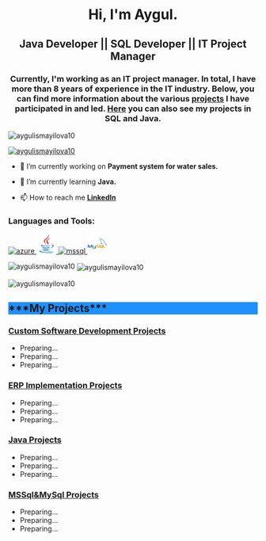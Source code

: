 <html lang="en" dir="ltr" class="js"><head>
<meta http-equiv="X-UA-Compatible" content="IE=edge">
<meta http-equiv="Content-Type" content="text/html; charset=utf-8">
<meta name="Generator" content="Drupal 7 (http://drupal.org)">
<link rel="canonical" href="/guides/site-builders-guide/edit-html-page/expandcollapse-content">
<link rel="shortlink" href="/node/393">
<link rel="shortcut icon" href="https://open.berkeley.edu/profiles/openberkeley/themes/openberkeley_theme_brand/favicon.ico" type="image/vnd.microsoft.icon">
<meta name="viewport" content="width=device-width, initial-scale=1.0">
<meta name="twitter:dnt" content="on">
  <link type="text/css" rel="stylesheet" href="https://open.berkeley.edu/sites/default/files/css/css_kShW4RPmRstZ3SpIC-ZvVGNFVAi0WEMuCnI0ZkYIaFw.css" media="all">
<link type="text/css" rel="stylesheet" href="https://open.berkeley.edu/sites/default/files/css/css_TnnMw6Mh72mEvaDujXjSbFOpptbdTbtXwXrVO5d8QpM.css" media="all">
<link type="text/css" rel="stylesheet" href="https://open.berkeley.edu/sites/default/files/css/css_VTJqEpJ_kbGhyWnq6E__HtNmim_pFNj_xmqT2CnuFyk.css" media="all">
<link type="text/css" rel="stylesheet" href="https://open.berkeley.edu/sites/default/files/css/css_i9DowixU-nnFkxpoq0thrDZ2qpXLjGA7qp7H6ElMpdY.css" media="screen">
<link type="text/css" rel="stylesheet" href="https://open.berkeley.edu/sites/default/files/css/css_APYixMYMTgdj-DTfmy00ksVbeBtksyeNOo7xKYl9x4w.css" media="all">
<link type="text/css" rel="stylesheet" href="https://open.berkeley.edu/sites/default/files/css/css_fTfJo-dPtzirDva2c_4irCYiTua1w5HvujwppmNQxcE.css" media="all">
<link type="text/css" rel="stylesheet" href="https://open.berkeley.edu/sites/default/files/css/css__yXUSbPrZXOHoK-SWPRmMFHsozgp_h_g_gMgnGBQlrw.css" media="all">
<link type="text/css" rel="stylesheet" href="https://open.berkeley.edu/sites/default/files/css/css_81EreKB4Ffrx5o-vUNZjj3ZYWD1OdbxZpAw5iIonfBQ.css" media="print">
<link type="text/css" rel="stylesheet" href="https://open.berkeley.edu/sites/default/files/css/css_7a4eMJPMtJAdI_494tGuSKyxQKLfPfj5gajuj6CT4xI.css" media="all">
<link type="text/css" rel="stylesheet" href="//fonts.googleapis.com/css?family=Open+Sans:300italic,400italic,600italic,700italic,800italic,400,300,600,700,800" media="all">
<link type="text/css" rel="stylesheet" href="//use.typekit.net/aeg3kye.css" media="all">
</head>
<body class="html not-front not-logged-in one-sidebar sidebar-first page-node page-node- page-node-393 node-type-openberkeley-content-page region-content panel-layout-radix_boxton panel-region-contentmain no-slogan site-name-normal site-name-option-one form-single-submit-processed faq-content-processed openberkeley-collapsible-processed jquery-once-1-processed radix-dropdown-processed openberkeley-theme-base-processed" style="">
<h1 align="center">Hi, I'm Aygul.</h1>
<h2 align="center">Java Developer || SQL Developer || IT Project Manager</h2>
<h3 align="center"> Currently, I'm working as an IT project manager. In total, I have more than 8 years of experience in the IT industry. Below, you can find more information about the various <a href="https://github.com/AygulIsmayilova10#my-projects" alt="azure" width="40" height="40"/> projects</a>   I have participated in and led.
<a href="https://github.com/AygulIsmayilova10#my-projects" alt="azure" width="40" height="40"/> Here</a> you can also see my projects in SQL and Java.
</h3>


<p align="left"> <img src="https://komarev.com/ghpvc/?username=aygulismayilova10&label=Profile%20views&color=0e75b6&style=flat" alt="aygulismayilova10" /> </p>

<p align="left"> <a href="https://github.com/ryo-ma/github-profile-trophy"><img src="https://github-profile-trophy.vercel.app/?username=aygulismayilova10" alt="aygulismayilova10" /></a> </p>

- 🔭 I’m currently working on **Payment system for water sales.**

- 🌱 I’m currently learning **Java.**

- 📫 How to reach me **[LinkedIn](https://www.linkedin.com/in/aygul-ismayilova-018547177/)**


<p align="left">
</p>

<h3 align="left">Languages and Tools:</h3>
<p align="left"> <a href="https://azure.microsoft.com/en-in/" target="_blank" rel="noreferrer"> <img src="https://www.vectorlogo.zone/logos/microsoft_azure/microsoft_azure-icon.svg" alt="azure" width="40" height="40"/> </a> <a href="https://www.java.com" target="_blank" rel="noreferrer"> <img src="https://raw.githubusercontent.com/devicons/devicon/master/icons/java/java-original.svg" alt="java" width="40" height="40"/> </a> <a href="https://www.microsoft.com/en-us/sql-server" target="_blank" rel="noreferrer"> <img src="https://www.svgrepo.com/show/303229/microsoft-sql-server-logo.svg" alt="mssql" width="40" height="40"/> </a> <a href="https://www.mysql.com/" target="_blank" rel="noreferrer"> <img src="https://raw.githubusercontent.com/devicons/devicon/master/icons/mysql/mysql-original-wordmark.svg" alt="mysql" width="40" height="40"/> </a> </p>

<p><img align="left" src="https://github-readme-stats.vercel.app/api/top-langs?username=aygulismayilova10&show_icons=true&locale=en&layout=compact" alt="aygulismayilova10" /></p>

<p>&nbsp;<img align="center" src="https://github-readme-stats.vercel.app/api?username=aygulismayilova10&show_icons=true&locale=en" alt="aygulismayilova10" /></p>

<p><img align="center" src="https://github-readme-streak-stats.herokuapp.com/?user=aygulismayilova10&" alt="aygulismayilova10" /></p>
<h2 style="background-color:DodgerBlue;">***My Projects***</h2>
<div class="field-item even"><ul>
</ul>
<div class="openberkeley-collapsible-container" id="openberkeley-collapsible-container-0" aria-expanded="false">
<h3 class="openberkeley-collapsible-controller"><a href="#openberkeley-collapsible-container-0-target" class="openberkeley-collapsible-trigger" aria-expanded="false" id="openberkeley-collapsible-container-0-trigger" aria-controls="openberkeley-collapsible-container-0-target">Custom Software Development Projects <span class="openberkeley-collapsible-status"><span class="fa fa-plus"><span class="element-invisible"></span></span></span></a></h3>
<ul>
<li>Preparing...</li>
<li>Preparing...</li>
<li>Preparing...</li>
</ul>
</div>
</div>
<div class="openberkeley-collapsible-container" id="openberkeley-collapsible-container-1" aria-expanded="false">
<h3 class="openberkeley-collapsible-controller"><a href="#openberkeley-collapsible-container-1-target" class="openberkeley-collapsible-trigger" aria-expanded="false" id="openberkeley-collapsible-container-1-trigger" aria-controls="openberkeley-collapsible-container-1-target">ERP Implementation Projects <span class="openberkeley-collapsible-status"><span class="fa fa-plus"><span class="element-invisible"></span></span></span></a></h3>
<ul>
<li>Preparing...</li>
<li>Preparing...</li>
<li>Preparing...</li>
</ul>
</div>
<div class="openberkeley-collapsible-container" id="openberkeley-collapsible-container-2" aria-expanded="false">
<h3 class="openberkeley-collapsible-controller"><a href="#openberkeley-collapsible-container-2-target" class="openberkeley-collapsible-trigger" aria-expanded="false" id="openberkeley-collapsible-container-2-trigger" aria-controls="openberkeley-collapsible-container-2-target">Java Projects <span class="openberkeley-collapsible-status"><span class="fa fa-plus"><span class="element-invisible"></span></span></span></a></h3>
<ul>
<li>Preparing...</li>
<li>Preparing...</li>
<li>Preparing...</li>
</ul>
</div>
<div class="openberkeley-collapsible-container" id="openberkeley-collapsible-container-3" aria-expanded="false">
<h3 class="openberkeley-collapsible-controller"><a href="#openberkeley-collapsible-container-3-target" class="openberkeley-collapsible-trigger" aria-expanded="false" id="openberkeley-collapsible-container-3-trigger" aria-controls="openberkeley-collapsible-container-3-target">MSSql&MySql Projects <span class="openberkeley-collapsible-status"><span class="fa fa-plus"><span class="element-invisible"></span></span></span></a></h3>
<ul>
<li>Preparing...</li>
<li>Preparing...</li>
<li>Preparing...</li>
</ul>
</div>
</div></body>
</html>
